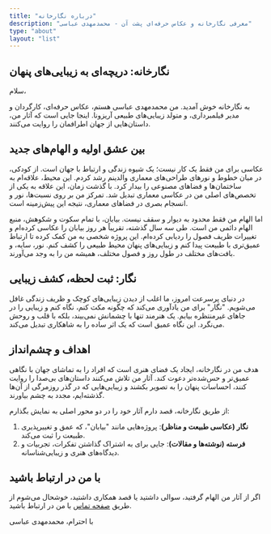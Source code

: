 ```yaml
---
title: "درباره نگارخانه"
description: "معرفی نگارخانه و عکاس حرفه‌ای پشت آن - محمدمهدی عباسی"
type: "about"
layout: "list"
---
```


## نگارخانه: دریچه‌ای به زیبایی‌های پنهان

سلام،

به نگارخانه خوش آمدید. من محمدمهدی عباسی هستم، عکاس حرفه‌ای، کارگردان و مدیر فیلمبرداری، و متولد زیبایی‌های طبیعی آریزونا. اینجا جایی است که آثار من، داستان‌هایی از جهان اطرافمان را روایت می‌کنند.

## بین عشق اولیه و الهام‌های جدید

عکاسی برای من فقط یک کار نیست؛ یک شیوه زندگی و ارتباط با جهان است. از کودکی، در میان خطوط و نورهای طراحی‌های معماری والدینم رشد کردم. این محیط، علاقه‌ام به ساختمان‌ها و فضاهای مصنوعی را بیدار کرد. با گذشت زمان، این علاقه به یکی از تخصص‌های اصلی من در عکاسی معماری تبدیل شد. تمرکز من بر روی نسبت‌ها، نور و انسجام بصری در فضاهای معماری، نتیجه این پیش‌زمینه است.

اما الهام من فقط محدود به دیوار و سقف نیست. بیابان، با تمام سکوت و شکوهش، منبع الهام دائمی من است. طی سه سال گذشته، تقریباً هر روز بیابان را عکاسی کرده‌ام و تغییرات ظریف فصول را ردیابی کرده‌ام. این پروژه شخصی به من کمک کرده تا ارتباط عمیق‌تری با طبیعت پیدا کنم و زیبایی‌های پنهان محیط طبیعی را کشف کنم. نور، سایه، و بافت‌های مختلف در طول روز و فصول مختلف، همیشه من را به وجد می‌آورند.

## نگار: ثبت لحظه، کشف زیبایی

در دنیای پرسرعت امروز، ما اغلب از دیدن زیبایی‌های کوچک و ظریف زندگی غافل می‌شویم. "نگار" برای من یادآوری می‌کند که چگونه مکث کنم، نگاه کنم و زیبایی را در جاهای غیرمنتظره بیابم. یک هنرمند تنها با چشمانش نمی‌بیند، بلکه با قلب و روحش می‌نگرد. این نگاه عمیق است که یک اثر ساده را به شاهکاری تبدیل می‌کند.

## اهداف و چشم‌انداز

هدف من در نگارخانه، ایجاد یک فضای هنری است که افراد را به تماشای جهان با نگاهی عمیق‌تر و حس‌شده‌تر دعوت کند. آثار من تلاش می‌کنند داستان‌های بی‌صدا را روایت کنند، احساسات پنهان را به تصویر بکشند و زیبایی‌هایی که در گذر روزمرگی از آن‌ها گذشته‌ایم، مجدد به چشم بیاورند.

از طریق نگارخانه، قصد دارم آثار خود را در دو محور اصلی به نمایش بگذارم:
1.  **نگار (عکاسی طبیعت و مناظر)**: پروژه‌هایی مانند "بیابان"، که عمق و تغییر‌پذیری طبیعت را ثبت می‌کند.
2.  **فرسته (نوشته‌ها و مقالات)**: جایی برای به اشتراک گذاشتن تفکرات، تجربیات و دیدگاه‌های هنری و زیبایی‌شناسانه.

## با من در ارتباط باشید

اگر از آثار من الهام گرفتید، سوالی داشتید یا قصد همکاری داشتید، خوشحال می‌شوم از طریق [صفحه تماس](/contact/) با من در ارتباط باشید.

با احترام،
محمدمهدی عباسی
